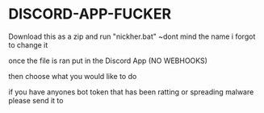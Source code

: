 # DISCORD-APP-FUCKER

Download this as a zip and run "nickher.bat" 
~dont mind the name i forgot to change it

once the file is ran put in the Discord App (NO WEBHOOKS)

then choose what you would like to do

if you have anyones bot token that has been ratting or spreading malware please send it to 
